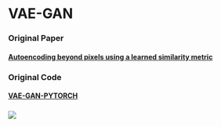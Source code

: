 VAE-GAN
===
### Original Paper  
#### [Autoencoding beyond pixels using a learned similarity metric](https://arxiv.org/pdf/1512.09300.pdf "游標顯示")
### Original Code  
#### [VAE-GAN-PYTORCH](https://github.com/rishabhd786/VAE-GAN-PYTORCH?source=post_page-----8f9db4aeb7a2-------------------------------- "游標顯示")

### ![](https://drive.google.com/file/d/16t-8ykjSGeGcFCut1mC1oK3-xdT31WyX/view?usp=sharing)  


